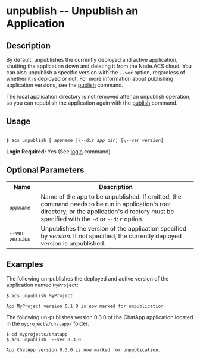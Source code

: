 
# unpublish -- Unpublish an Application

## Description

By default, unpublishes the currently deployed and active application, shutting the application down
and deleting it from the Node.ACS cloud. You can also unpublish a specific version with the `--ver`
option, regardless of whether it is deployed or not. For more information about publishing
application versions, see the [publish](#!/guide/node_cli_publish) command.

The local application directory is not removed after an unpublish operation, so you can republish
the application again with the [publish](#!/guide/node_cli_publish) command.

## Usage

<code>
$ acs unpublish [ <em>appname</em> |\--dir <em>app_dir</em>] [\--ver <em>version</em>]
</code>

**Login Required:** Yes (See [login](#!/guide/node_cli_login) command)

<!-- ## Required Parameters

<table class="doc-table">
    <tbody>
        <tr>
            <th>Name</th>
            <th>Description</th>
        </tr>

    </tbody>
</table> -->

## Optional Parameters

<table class="doc-table">
    <tbody>
        <tr>
            <th>Name</th>
            <th>Description</th>
        </tr>
        <tr>
            <td><code><em>appname</em></code></td>
            <td>Name of the app to be unpublished. If omitted, the command needs to be run
                in application's root directory, or the application's directory must be specified with the 
                <code>-d</code> or <code>--dir</code> option.</td>
        </tr>        
        <tr>
            <td><code>--ver <em>version</em></code></td>
            <td>Unpublishes the version of the application specified by <em>version</em>. 
            If not specified, the currently deployed version is unpublished.</td>
        </tr>
    </tbody>
</table>

## Examples

The following un-publishes the deployed and active version of the application named `MyProject`:

    $ acs unpublish MyProject
    
    App MyProject version 0.1.0 is now marked for unpublication

The following un-publishes version 0.3.0 of the ChatApp application located in the `myprojects/chatapp/` folder:

    $ cd myprojects/chatapp
    $ acs unpublish  --ver 0.3.0
    
    App ChatApp version 0.3.0 is now marked for unpublication.



